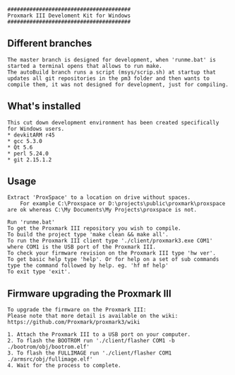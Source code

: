 
	#######################################
	Proxmark III Develoment Kit for Windows
	#######################################
## Different branches ##
    The master branch is designed for development, when 'runme.bat' is started a terminal opens that allows to run make.
    The autoBuild branch runs a script (msys/scrip.sh) at startup that updates all git repositories in the pm3 folder and then wants to compile them, it was not designed for development, just for compiling.
    
## What's installed ##

	This cut down development environment has been created specifically for Windows users.
	* devkitARM r45
	* gcc 5.3.0
	* Qt 5.6
	* perl 5.24.0
	* git 2.15.1.2
## Usage ##

	Extract 'ProxSpace' to a location on drive without spaces.
		For example C:\Proxspace or D:\projects\public\proxmark\proxspace are ok whereas C:\My Documents\My Projects\proxspace is not.

	Run 'runme.bat'
	To get the Proxmark III repository you wish to compile.
	To build the project type 'make clean && make all'.
	To run the Proxmark III client type './client/proxmark3.exe COM1' where COM1 is the USB port of the Proxmark III.
	To check your firmware revision on the Proxmark III type 'hw ver'.
	To get basic help type 'help'. Or for help on a set of sub commands type the command followed by help. eg. 'hf mf help'
	To exit type 'exit'.

## Firmware upgrading the Proxmark III ##

	To upgrade the firmware on the Proxmark III:
	Please note that more detail is available on the wiki: https://github.com/Proxmark/proxmark3/wiki

	1. Attach the Proxmark III to a USB port on your computer.
	2. To flash the BOOTROM run './client/flasher COM1 -b ./bootrom/obj/bootrom.elf'
	3. To flash the FULLIMAGE run './client/flasher COM1 ./armsrc/obj/fullimage.elf'
	4. Wait for the process to complete.
